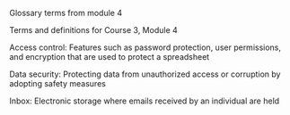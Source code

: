 Glossary terms from module 4



Terms and definitions for Course 3, Module 4



Access control: Features such as password protection, user permissions, and encryption that are used to protect a spreadsheet 



Data security: Protecting data from unauthorized access or corruption by adopting safety measures



Inbox: Electronic storage where emails received by an individual are held


